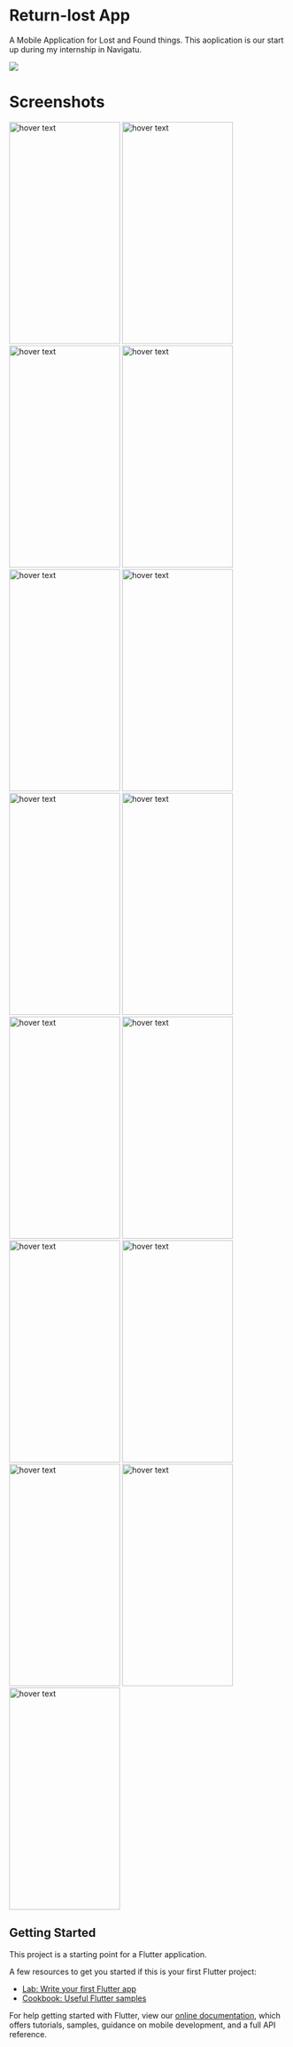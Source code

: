 # Return-lost App
A Mobile Application for Lost and Found things. This aoplication is our start up during my internship in Navigatu. 

![](https://github.com/nav0713/images/blob/master/Return%20lost%20facebook%20cover.jpg)



# Screenshots
   <div style=display="inline-block";>
    <img src="https://github.com/nav0713/images/blob/master/rl1.png" width="200" height="400" title="hover text">
 <img src="https://github.com/nav0713/images/blob/master/rl2.png" width="200" height="400" title="hover text">
   <img src="https://github.com/nav0713/images/blob/master/rl3.png" width="200" height="400" title="hover text">
   <img src="https://github.com/nav0713/images/blob/master/rl4.png" width="200" height="400" title="hover text">
   <img src="https://github.com/nav0713/images/blob/master/rl5.png" width="200" height="400" title="hover text">
   <img src="https://github.com/nav0713/images/blob/master/rl6.png" width="200" height="400" title="hover text">
   <img src="https://github.com/nav0713/images/blob/master/rl7.png" width="200" height="400" title="hover text">
   <img src="https://github.com/nav0713/images/blob/master/rl8.png" width="200" height="400" title="hover text">
   <img src="https://github.com/nav0713/images/blob/master/rl9.png" width="200" height="400" title="hover text">
   <img src="https://github.com/nav0713/images/blob/master/rl10.png" width="200" height="400" title="hover text">
   <img src="https://github.com/nav0713/images/blob/master/rl11.png" width="200" height="400" title="hover text">
   <img src="https://github.com/nav0713/images/blob/master/rl12.png" width="200" height="400" title="hover text">
   <img src="https://github.com/nav0713/images/blob/master/rl13.png" width="200" height="400" title="hover text">
   <img src="https://github.com/nav0713/images/blob/master/rl14.png" width="200" height="400" title="hover text">
   <img src="https://github.com/nav0713/images/blob/master/rl15.png" width="200" height="400" title="hover text">
  </div>


## Getting Started

This project is a starting point for a Flutter application.

A few resources to get you started if this is your first Flutter project:

- [Lab: Write your first Flutter app](https://flutter.dev/docs/get-started/codelab)
- [Cookbook: Useful Flutter samples](https://flutter.dev/docs/cookbook)

For help getting started with Flutter, view our
[online documentation](https://flutter.dev/docs), which offers tutorials,
samples, guidance on mobile development, and a full API reference.
